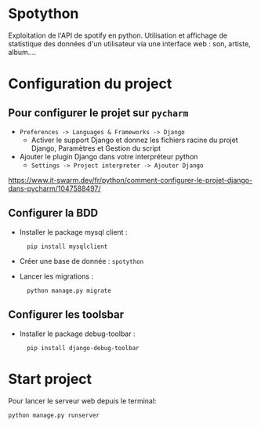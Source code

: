 # Spotython
Exploitation de l'API de spotify en python. Utilisation et affichage de statistique des données d'un utilisateur via une interface web : son, artiste, album....

# Configuration du project
## Pour configurer le projet sur `pycharm`
- `Preferences -> Languages & Frameworks -> Django`
    - Activer le support Django et donnez les fichiers racine du projet Django, Paramètres et Gestion du script
- Ajouter le plugin Django dans votre interpréteur python 
    - `Settings -> Project interpreter -> Ajouter Django`

https://www.it-swarm.dev/fr/python/comment-configurer-le-projet-django-dans-pycharm/1047588497/

## Configurer la BDD
- Installer le package mysql client :
   
        pip install mysqlclient
        
- Créer une base de donnée : `spotython`

- Lancer les migrations :

        python manage.py migrate

## Configurer les toolsbar
- Installer le package debug-toolbar :

        pip install django-debug-toolbar

# Start project

Pour lancer le serveur web depuis le terminal:

    python manage.py runserver